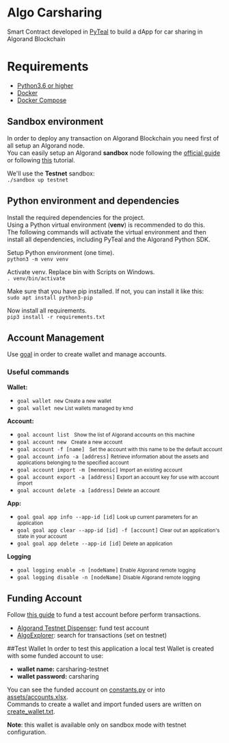 # Algo Carsharing
Smart Contract developed in [PyTeal](https://developer.algorand.org/docs/get-details/dapps/pyteal/) to build a dApp for car sharing in Algorand Blockchain


# Requirements
- [Python3.6 or higher](https://www.python.org/downloads/)
- [Docker](https://www.docker.com/products/docker-desktop)
- [Docker Compose](https://docs.docker.com/compose/)

## Sandbox environment
In order to deploy any transaction on Algorand Blockchain you need first of all setup an Algorand node.  
You can easily setup an Algorand **sandbox** node following the [official guide](https://github.com/algorand/sandbox#algorand-sandbox) or following [this](https://developer.algorand.org/docs/get-started/dapps/pyteal/#install-sandbox) tutorial.  

We'll use the **Testnet** sandbox:  
<code>./sandbox up testnet</code>

## Python environment and dependencies
Install the required dependencies for the project.  
Using a Python virtual environment (**venv**) is recommended to do this.  
The following commands will activate the virtual environment and then install all dependencies, including PyTeal and the Algorand Python SDK.

Setup Python environment (one time).  
<code>python3 -m venv venv</code>  

Activate venv. Replace bin with Scripts on Windows.  
<code>. venv/bin/activate</code>

Make sure that you have pip installed.
If not, you can install it like this:  
<code>sudo apt install python3-pip</code>  

Now install all requirements.  
<code>pip3 install -r requirements.txt</code>

## Account Management
Use [goal](https://developer.algorand.org/docs/clis/goal/goal/) in order to create wallet and manage accounts.

### Useful commands
**Wallet:**
- <code>goal wallet new</code> <small>Create a new wallet</small>
- <code>goal wallet new</code> <small>List wallets managed by kmd</small>

**Account:**
- <code>goal account list </code> <small>Show the list of Algorand accounts on this machine</small>
- <code>goal account new </code> <small>Create a new account</small>
- <code>goal account -f [name] </code> <small>Set the account with this name to be the default account</small>
- <code>goal account info -a [address]</code> <small>Retrieve information about the assets and applications belonging to the specified account</small>
- <code>goal account import -m [menmonic]</code> <small>Import an existing account</small>
- <code>goal account export -a [address]</code> <small>Export an account key for use with account import</small>
- <code>goal account delete -a [address]</code> <small>Delete an account</small>

**App:**
- <code>goal goal app info --app-id [id]</code> <small>Look up current parameters for an application</small>
- <code>goal goal app clear --app-id [id] -f [account]</code> <small>Clear out an application's state in your account</small>
- <code>goal goal app delete --app-id [id]</code> <small>Delete an application</small>

**Logging**
- <code>goal logging enable -n [nodeName]</code> <small>Enable Algorand remote logging</small>
- <code>goal logging disable -n [nodeName]</code> <small>Disable Algorand remote logging</small>


## Funding Account
Follow [this guide](https://developer.algorand.org/docs/sdks/go/?from_query=fund#fund-account) to fund a test account before perform transactions.
- [Algorand Testnet Dispenser](https://dispenser.testnet.aws.algodev.network/): fund test account
- [AlgoExplorer](https://algoexplorer.io/api-dev/v2): search for transactions (set on testnet)


##Test Wallet
In order to test this application a local test Wallet is created with some funded account to use:
- **wallet name:** carsharing-testnet
- **wallet password:** carsharing

You can see the funded account on [constants.py](constants.py) or into [assets/accounts.xlsx](assets/Accounts.xlsx).  
Commands to create a wallet and import funded users are written on [create_wallet.txt](create_wallet.txt).

**Note**: this wallet is available only on sandbox mode with testnet configuration.



